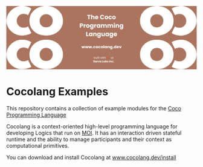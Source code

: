![banner](banner.png)

# Cocolang Examples
This repository contains a collection of example modules for the 
[Coco Programming Language](https://www.cocolang.dev)

Cocolang is a context-oriented high-level programming language for 
developing Logics that run on [MOI](https://www.moi.technology). 
It has an interaction driven stateful runtime and the ability to 
manage participants and their context as computational primitives.

You can download and install Cocolang at www.cocolang.dev/install